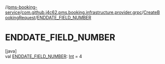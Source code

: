 //[pms-booking-service](../../../index.md)/[com.github.j4c62.pms.booking.infrastructure.provider.grpc](../index.md)/[CreateBookingRequest](index.md)/[ENDDATE_FIELD_NUMBER](-e-n-d-d-a-t-e_-f-i-e-l-d_-n-u-m-b-e-r.md)

# ENDDATE_FIELD_NUMBER

[java]\
val [ENDDATE_FIELD_NUMBER](-e-n-d-d-a-t-e_-f-i-e-l-d_-n-u-m-b-e-r.md): [Int](https://kotlinlang.org/api/core/kotlin-stdlib/kotlin/-int/index.html) =
4